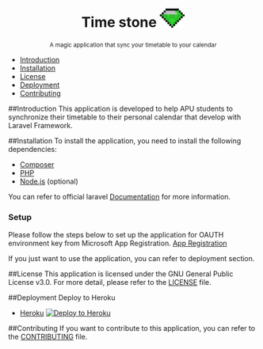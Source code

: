 <div style="text-align: center;">
<h1>Time stone <img src="https://github.com/chengkangzai/time-stone/blob/master/public/favicon.png?raw=true" alt="Time stone" width="50"></h1>

<small>A magic application that sync your timetable to your calendar </small>
</div>

- [Introduction](#introduction)
- [Installation](#installation)
- [License](#license)
- [Deployment](#deployment)
- [Contributing](#contributing)

##Introduction
This application is developed to help APU students to synchronize their timetable to their personal calendar that develop with Laravel Framework.

##Installation
To install the application, you need to install the following dependencies:
- [Composer](https://getcomposer.org/)
- [PHP](https://secure.php.net/)
- [Node.js](https://nodejs.org/) (optional)

You can refer to official laravel [Documentation](https://laravel.com/docs/master/installation) for more information.

### Setup
Please follow the steps below to set up the application for OAUTH environment key from Microsoft App Registration.
[App Registration](https://docs.microsoft.com/en-us/azure/active-directory/develop/quickstart-register-app#register-an-application)

If you just want to use the application, you can refer to deployment section.

##License
This application is licensed under the GNU General Public License v3.0.
For more detail, please refer to the [LICENSE](LICENSE) file.

##Deployment
Deploy to Heroku
- [Heroku](https://heroku.com) [![Deploy to Heroku](https://www.herokucdn.com/deploy/button.svg)](https://heroku.com/deploy?template=https://github.com/monicahq/monica/tree/main)

##Contributing
If you want to contribute to this application, you can refer to the [CONTRIBUTING](.github/CONTRIBUTING.md) file.
